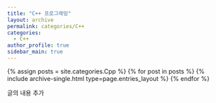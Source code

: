 ```yaml
---
title: "C++ 프로그래밍"
layout: archive
permalink: categories/C++
categories:
  - C++
author_profile: true
sidebar_main: true
---
```



{% assign posts = site.categories.Cpp %}
{% for post in posts %} {% include archive-single.html type=page.entries_layout %} {% endfor %}


글의 내용 추가
